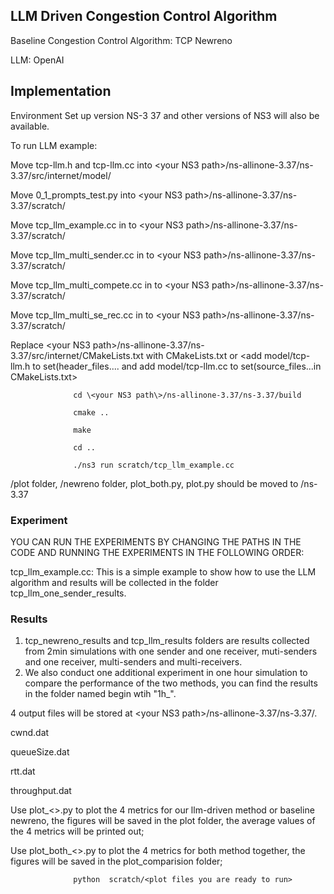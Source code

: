 ## LLM Driven Congestion Control Algorithm 

Baseline Congestion Control Algorithm: TCP Newreno

LLM: OpenAI

## Implementation

Environment Set up version NS-3 37 and other versions of NS3 will also be available.

To run LLM example:

Move tcp-llm.h and tcp-llm.cc into \<your NS3 path\>/ns-allinone-3.37/ns-3.37/src/internet/model/

Move 0_1_prompts_test.py into \<your NS3 path\>/ns-allinone-3.37/ns-3.37/scratch/

Move tcp_llm_example.cc in to \<your NS3 path\>/ns-allinone-3.37/ns-3.37/scratch/

Move tcp_llm_multi_sender.cc in to \<your NS3 path\>/ns-allinone-3.37/ns-3.37/scratch/

Move tcp_llm_multi_compete.cc in to \<your NS3 path\>/ns-allinone-3.37/ns-3.37/scratch/

Move tcp_llm_multi_se_rec.cc in to \<your NS3 path\>/ns-allinone-3.37/ns-3.37/scratch/

Replace \<your NS3 path\>/ns-allinone-3.37/ns-3.37/src/internet/CMakeLists.txt with CMakeLists.txt or \<add model/tcp-llm.h to set(header_files.... and add model/tcp-llm.cc to set(source_files...in CMakeLists.txt>

                  cd \<your NS3 path\>/ns-allinone-3.37/ns-3.37/build

                  cmake ..

                  make
                  
                  cd ..
                  
                  ./ns3 run scratch/tcp_llm_example.cc

/plot folder, /newreno folder, plot_both.py, plot.py should be moved to /ns-3.37

### Experiment
YOU CAN RUN THE EXPERIMENTS BY CHANGING THE PATHS IN THE CODE AND RUNNING THE EXPERIMENTS IN THE FOLLOWING ORDER:

tcp_llm_example.cc: This is a simple example to show how to use the LLM algorithm and results will be collected in the folder tcp_llm_one_sender_results.
<Note you can change Tcpvariant to either TcpNewReno or TcpLlm and run the experiment for both variants>


### Results

1. tcp_newreno_results and tcp_llm_results folders are results collected from 2min simulations with one sender and one receiver, muti-senders and one receiver, multi-senders and multi-receivers.
2. We also conduct one additional experiment in one hour simulation to compare the performance of the two methods, you can find the results in the folder named begin wtih "1h_".


4 output files will be stored at \<your NS3 path\>/ns-allinone-3.37/ns-3.37/<results path defined>.

cwnd.dat

queueSize.dat

rtt.dat

throughput.dat

Use plot_<>.py to plot the 4 metrics for our llm-driven method or baseline newreno, the figures will be saved in the plot folder, the average values of the 4 metrics will be printed out;

Use plot_both_<>.py to plot the 4 metrics for both method together, the figures will be saved in the plot_comparision folder;

                  python  scratch/<plot files you are ready to run>


